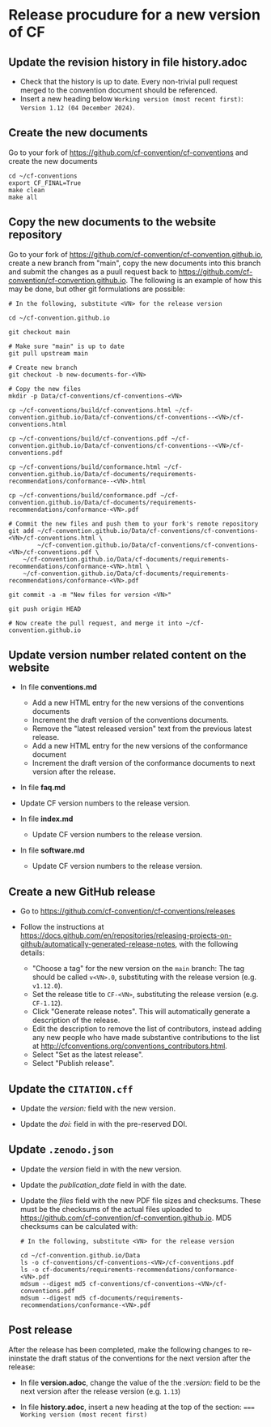 # Release procudure for a new version of CF


## Update the revision history in file **history.adoc**

  - Check that the history is up to date. Every non-trivial pull request merged to the convention document should be referenced.
  - Insert a new heading below `Working version (most recent first)`: `Version 1.12 (04 December 2024)`.


## Create the new documents

Go to your fork of https://github.com/cf-convention/cf-conventions and create the new documents
```
cd ~/cf-conventions
export CF_FINAL=True
make clean
make all
```


## Copy the new documents to the website repository

Go to your fork of https://github.com/cf-convention/cf-convention.github.io, create a new branch from "main", copy the new documents into this branch and submit the changes as a puull request back to https://github.com/cf-convention/cf-convention.github.io. The following is an example of how this may be done, but other git formulations are possible:

```
# In the following, substitute <VN> for the release version

cd ~/cf-convention.github.io

git checkout main

# Make sure "main" is up to date
git pull upstream main

# Create new branch
git checkout -b new-documents-for-<VN>

# Copy the new files
mkdir -p Data/cf-conventions/cf-conventions-<VN>

cp ~/cf-conventions/build/cf-conventions.html ~/cf-convention.github.io/Data/cf-conventions/cf-conventions--<VN>/cf-conventions.html

cp ~/cf-conventions/build/cf-conventions.pdf ~/cf-convention.github.io/Data/cf-conventions/cf-conventions--<VN>/cf-conventions.pdf

cp ~/cf-conventions/build/conformance.html ~/cf-convention.github.io/Data/cf-documents/requirements-recommendations/conformance--<VN>.html

cp ~/cf-conventions/build/conformance.pdf ~/cf-convention.github.io/Data/cf-documents/requirements-recommendations/conformance-<VN>.pdf

# Commit the new files and push them to your fork's remote repository
git add ~/cf-convention.github.io/Data/cf-conventions/cf-conventions-<VN>/cf-conventions.html \
        ~/cf-convention.github.io/Data/cf-conventions/cf-conventions-<VN>/cf-conventions.pdf \
	~/cf-convention.github.io/Data/cf-documents/requirements-recommendations/conformance-<VN>.html \
	~/cf-convention.github.io/Data/cf-documents/requirements-recommendations/conformance-<VN>.pdf

git commit -a -m "New files for version <VN>"

git push origin HEAD

# Now create the pull request, and merge it into ~/cf-convention.github.io
```


## Update version number related content on the website

- In file **conventions.md**
  - Add a new HTML entry for the new versions of the conventions documents
  - Increment the draft version of the conventions documents.
  - Remove the "latest released version" text from the previous latest release.
  - Add a new HTML entry for the new versions of the conformance document
  - Increment the draft version of the conformance documents to next version after the release.

-  In file **faq.md**
  - Update CF version numbers to the release version.

- In file **index.md**
  - Update CF version numbers to the release version.

- In file **software.md**
  - Update CF version numbers to the release version.


## Create a new GitHub release

- Go to https://github.com/cf-convention/cf-conventions/releases

- Follow the instructions at https://docs.github.com/en/repositories/releasing-projects-on-github/automatically-generated-release-notes, with the following details:

  - "Choose a tag" for the new version on the  `main` branch: The tag should be called `v<VN>.0`, substituting _<VN>_ with the release version (e.g. `v1.12.0`).
  - Set the release title to `CF-<VN>`, substituting _<VN>_ the release version (e.g. `CF-1.12`).
  - Click "Generate release notes". This will automatically generate a description of the release.
  - Edit the description to remove the list of contributors, instead adding any new people who have made substantive contributions to the list at http://cfconventions.org/conventions_contributors.html.
  - Select "Set as the latest release".
  - Select "Publish release".


## Update the `CITATION.cff`

- Update the _version:_ field with the new version.

- Update the _doi:_ field in with the pre-reserved DOI.


## Update `.zenodo.json`

- Update the _version_ field in with the new version.

- Update the _publication_date_ field in with the date.

- Update the _files_ field with the new PDF file sizes and checksums. These must be the checksums of the actual files uploaded to https://github.com/cf-convention/cf-convention.github.io. MD5 checksums can be calculated with:

  ```
  # In the following, substitute <VN> for the release version

  cd ~/cf-convention.github.io/Data
  ls -o cf-conventions/cf-conventions-<VN>/cf-conventions.pdf
  ls -o cf-documents/requirements-recommendations/conformance-<VN>.pdf
  mdsum --digest md5 cf-conventions/cf-conventions-<VN>/cf-conventions.pdf
  mdsum --digest md5 cf-documents/requirements-recommendations/conformance-<VN>.pdf
  ```

## Post release

After the release has been completed, make the following changes to re-ininstate the draft status of the conventions for the next version after the release:

- In file **version.adoc**, change the value of the the _:version:_ field to be the next version after the release version (e.g. `1.13`)

- In file **history.adoc**, insert a new heading at the top of the section: `=== Working version (most recent first)`
